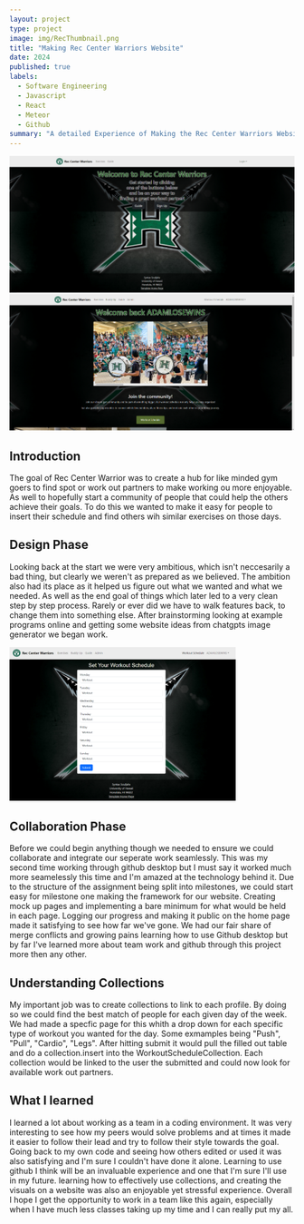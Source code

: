 ```yaml
---
layout: project
type: project
image: img/RecThumbnail.png
title: "Making Rec Center Warriors Website"
date: 2024
published: true
labels:
  - Software Engineering
  - Javascript
  - React
  - Meteor
  - Github
summary: "A detailed Experience of Making the Rec Center Warriors Website, working as a team collaboratively tackling issues in software engineering"
---
```


<div class="text-center p-4">
  <img width="700px" src="../img/RecCenterLandingPage.png" class="img-thumbnail" >
  <img width="700px" src="/img/LandingSigninPage.png" class="img-thumbnail" >
</div>

## Introduction
The goal of Rec Center Warrior was to create a hub for like minded gym goers to find spot or work out partners to make working ou more enjoyable. As well to hopefully start a community of people that could help the others achieve their goals. To do this we wanted to make it easy for people to insert their schedule and find others wih similar exercises on those days.

## Design Phase
Looking back at the start we were very ambitious, which isn't neccesarily a bad thing, but clearly we weren't as prepared as we believed. The ambition also had its place as it helped us figure out what we wanted and what we needed. As well as the end goal of things which later led to a very clean step by step process. Rarely or ever did we have to walk features back, to change them into something else. After brainstorming looking at example programs online and getting some website ideas from chatgpts image generator we began work.

<img width="400px" class="rounded float-start pe-4" src="../img/WorkoutSchedulePage.png">

## Collaboration Phase
Before we could begin anything though we needed to ensure we could collaborate and integrate our seperate work seamlessly. This was my second time working through github desktop but I must say it worked much more seamelessly this time and I'm amazed at the technology behind it. Due to the structure of the assignment being split into milestones, we could start easy for milestone one making the framework for our website. Creating mock up pages and implementing a bare minimum for what would be held in each page. Logging our progress and making it public on the home page made it satisfying to see how far we've gone. We had our fair share of merge conflicts and growing pains learning how to use Github desktop but by far I've learned more about team work and github through this project more then any other.

## Understanding Collections
My important job was to create collections to link to each profile. By doing so we could find the best match of people for each given day of the week. We had made a specfic page for this whith a drop down for each specific type of workout you wanted for the day. Some exmamples being "Push", "Pull", "Cardio", "Legs". After hitting submit it would pull the filled out table and do a collection.insert into the WorkoutScheduleCollection. Each collection would be linked to the user the submitted and could now look for available work out partners.

## What I learned
I learned a lot about working as a team in a coding environment. It was very interesting to see how my peers would solve problems and at times it made it easier to follow their lead and try to follow their style towards the goal. Going back to my own code and seeing how others edited or used it was also satisfying and I'm sure I couldn't have done it alone. Learning to use github I think will be an invaluable experience and one that I'm sure I'll use in my future. learning how to effectively use collections, and creating the visuals on a website was also an enjoyable yet stressful experience. Overall I hope I get the opportunity to work in a team like this again, especially when I have much less classes taking up my time and I can really put my all.


